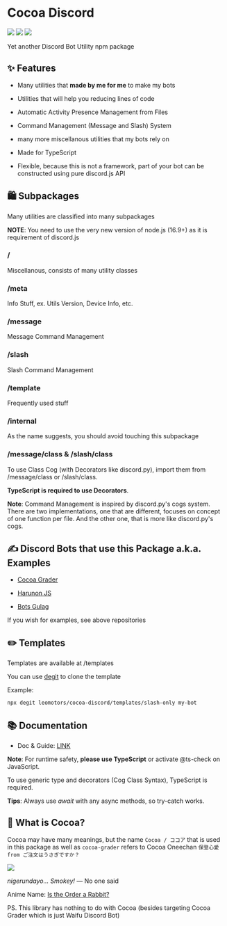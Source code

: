 # Cocoa Discord

[![](https://img.shields.io/npm/v/cocoa-discord.svg?maxAge=3600)](https://www.npmjs.com/package/cocoa-discord)
[![](https://img.shields.io/npm/dt/cocoa-discord.svg?maxAge=3600)](https://www.npmjs.com/package/cocoa-discord)
[![](https://github.com/Leomotors/cocoa-discord/actions/workflows/caffemocha.yml/badge.svg)](https://github.com/Leomotors/cocoa-discord/actions)

Yet another Discord Bot Utility npm package

## ✨ Features

- Many utilities that **made by me for me** to make my bots

- Utilities that will help you reducing lines of code

- Automatic Activity Presence Management from Files

- Command Management (Message and Slash) System

- many more miscellanous utilities that my bots rely on

- Made for TypeScript

- Flexible, because this is not a framework, part of your bot can be constructed
  using pure discord.js API

## 🛍️ Subpackages

Many utilities are classified into many subpackages

**NOTE**: You need to use the very new version of node.js (16.9+) as it is requirement
of discord.js

### /

Miscellanous, consists of many utility classes

### /meta

Info Stuff, ex. Utils Version, Device Info, etc.

### /message

Message Command Management

### /slash

Slash Command Management

### /template

Frequently used stuff

### /internal

As the name suggests, you should avoid touching this subpackage

### /message/class & /slash/class

To use Class Cog (with Decorators like discord.py), import them from /message/class
or /slash/class.

**TypeScript is required to use Decorators**.

**Note**: Command Management is inspired by discord.py's cogs system.
There are two implementations, one that are different, focuses on concept of
one function per file. And the other one, that is more like discord.py's cogs.

## ✍️ Discord Bots that use this Package a.k.a. Examples

- [Cocoa Grader](https://github.com/Leomotors/cocoa-grader)

- [Harunon JS](https://github.com/CarelessDev/harunon.js)

- [Bots Gulag](https://github.com/CarelessDev/bots-gulag)

If you wish for examples, see above repositories

## ✏️ Templates

Templates are available at /templates

You can use [degit](https://www.npmjs.com/package/degit) to clone the template

Example:

```bash
npx degit leomotors/cocoa-discord/templates/slash-only my-bot
```

## 📚 Documentation

- Doc & Guide: [LINK](https://cocoa.leomotors.me)

**Note**: For runtime safety, **please use TypeScript** or activate @ts-check on JavaScript.

To use generic type and decorators (Cog Class Syntax), TypeScript is required.

**Tips**: Always use _await_ with any async methods, so try-catch works.

## 🍫 What is Cocoa?

Cocoa may have many meanings, but the name `Cocoa / ココア` that is used in this package as well as `cocoa-grader` refers to Cocoa Oneechan `保登心愛 from ご注文はうさぎですか？`

![](https://c.tenor.com/82-e-VM5qNwAAAAC/gochiusa-cocoa.gif)

_nigerundayo... Smokey!_ — No one said

Anime Name: [Is the Order a Rabbit?](https://myanimelist.net/anime/21273/Gochuumon_wa_Usagi_Desu_ka)

PS. This library has nothing to do with Cocoa (besides targeting Cocoa Grader
which is just Waifu Discord Bot)
